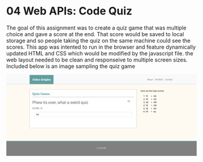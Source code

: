 # 04 Web APIs: Code Quiz

The goal of this assignment was to create a quiz game that was multiple choice and gave a score at the end. That score would be saved to local storage and so people taking the quiz on the same machine could see the scores. This app was intented to run in the browser and feature dynamically updated HTML and CSS which would be modified by the javascript file. the web layout needed to be clean and responseive to multiple screen sizes. Included below is an image sampling the quiz game

![](./Assets/Images/screenshot.png)
